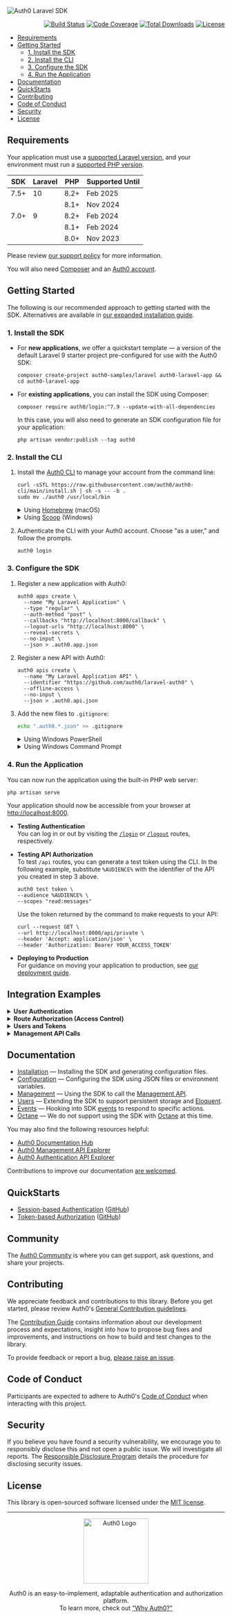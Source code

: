 ![Auth0 Laravel SDK](https://cdn.auth0.com/website/sdks/banners/laravel-auth0-banner.png)

<div aria-label="Laravel SDK for Auth0 Authentication and Management APIs">
    <p aria-hidden="true" align="right">
        <a href="https://github.com/auth0/laravel-auth0/actions"><img src="https://github.com/auth0/laravel-auth0/actions/workflows/php_pest.yml/badge.svg" alt="Build Status"></a>
        <a href="https://codecov.io/gh/auth0/laravel-auth0"><img src="https://codecov.io/gh/auth0/laravel-auth0/branch/main/graph/badge.svg?token=vEwn6TPADf" alt="Code Coverage"></a>
        <a href="https://packagist.org/packages/auth0/laravel-auth0"><img src="https://img.shields.io/packagist/dt/auth0/login" alt="Total Downloads"></a>
        <a href="https://packagist.org/packages/auth0/login"><img src="https://img.shields.io/packagist/l/auth0/login" alt="License"></a>
    </p>
</div>

- [Requirements](#requirements)
- [Getting Started](#getting-started)
  - [1. Install the SDK](#1-install-the-sdk)
  - [2. Install the CLI](#2-install-the-cli)
  - [3. Configure the SDK](#3-configure-the-sdk)
  - [4. Run the Application](#4-run-the-application)
- [Documentation](#documentation)
- [QuickStarts](#quickstarts)
- [Contributing](#contributing)
- [Code of Conduct](#code-of-conduct)
- [Security](#security)
- [License](#license)

## Requirements

Your application must use a [supported Laravel version](https://laravelversions.com/en), and your environment must run a [supported PHP version](https://www.php.net/supported-versions.php).

| SDK  | Laravel | PHP  | Supported Until |
| ---- | ------- | ---- | --------------- |
| 7.5+ | 10      | 8.2+ | Feb 2025        |
|      |         | 8.1+ | Nov 2024        |
| 7.0+ | 9       | 8.2+ | Feb 2024        |
|      |         | 8.1+ | Feb 2024        |
|      |         | 8.0+ | Nov 2023        |

Please review [our support policy](./docs/Support.md) for more information.

You will also need [Composer](https://getcomposer.org/) and an [Auth0 account](https://auth0.com/signup).

## Getting Started

The following is our recommended approach to getting started with the SDK. Alternatives are available in [our expanded installation guide](./docs/Installation.md).

### 1. Install the SDK

- For **new applications**, we offer a quickstart template — a version of the default Laravel 9 starter project pre-configured for use with the Auth0 SDK:

    ```shell
    composer create-project auth0-samples/laravel auth0-laravel-app && cd auth0-laravel-app
    ```

- For **existing applications**, you can install the SDK using Composer:

    ```shell
    composer require auth0/login:^7.9 --update-with-all-dependencies
    ```

    In this case, you will also need to generate an SDK configuration file for your application:

    ```shell
    php artisan vendor:publish --tag auth0
    ```

</details>

### 2. Install the CLI

1. Install the [Auth0 CLI](https://github.com/auth0/auth0-cli) to manage your account from the command line:

    ```shell
    curl -sSfL https://raw.githubusercontent.com/auth0/auth0-cli/main/install.sh | sh -s -- -b .
    sudo mv ./auth0 /usr/local/bin
    ```

    <details>
    <summary>Using <a href="https://brew.sh/">Homebrew</a> (macOS)</summary>
     

    ```shell
    brew tap auth0/auth0-cli && brew install auth0
    ```
    </details>

    <details>
    <summary>Using <a href="https://scoop.sh/">Scoop</a> (Windows)</summary>
     

    ```cmd
    scoop bucket add auth0 https://github.com/auth0/scoop-auth0-cli.git
    scoop install auth0
    ```
    </details>

2. Authenticate the CLI with your Auth0 account. Choose "as a user," and follow the prompts.

    ```shell
    auth0 login
    ```

### 3. Configure the SDK

1. Register a new application with Auth0:

    ```shell
    auth0 apps create \
      --name "My Laravel Application" \
      --type "regular" \
      --auth-method "post" \
      --callbacks "http://localhost:8000/callback" \
      --logout-urls "http://localhost:8000" \
      --reveal-secrets \
      --no-input \
      --json > .auth0.app.json
    ```

2. Register a new API with Auth0:

    ```shell
    auth0 apis create \
      --name "My Laravel Application API" \
      --identifier "https://github.com/auth0/laravel-auth0" \
      --offline-access \
      --no-input \
      --json > .auth0.api.json
    ```

3. Add the new files to `.gitignore`:

    ```bash
    echo ".auth0.*.json" >> .gitignore
    ```

    <details>
    <summary>Using Windows PowerShell</summary>
     

    ```powershell
    Add-Content .gitignore "`n.auth0.*.json"
    ```
    </details>

    <details>
    <summary>Using Windows Command Prompt</summary>
     

    ```cmd
    echo .auth0.*.json >> .gitignore
    ```
    </details>

### 4. Run the Application

You can now run the application using the built-in PHP web server:

```shell
php artisan serve
```

Your application should now be accessible from your browser at [http://localhost:8000](http://localhost:8000).

- **Testing Authentication**  
  You can log in or out by visiting the [`/login`](http://localhost:8000/login) or [`/logout`](http://localhost:8000/logout) routes, respectively.

- **Testing API Authorization**  
  To test `/api` routes, you can generate a test token using the CLI. In the following example, substitute `%AUDIENCE%` with the identifier of the API you created in step 3 above.

    ```shell
    auth0 test token \
    --audience %AUDIENCE% \
    --scopes "read:messages"
    ```

  Use the token returned by the command to make requests to your API:

    ```shell
    curl --request GET \
    --url http://localhost:8000/api/private \
    --header 'Accept: application/json' \
    --header 'Authorization: Bearer YOUR_ACCESS_TOKEN'
    ```

- **Deploying to Production**  
For guidance on moving your application to production, see [our deployment guide](./docs/Deployment.md).

## Integration Examples

<details>
<summary><b>User Authentication</b></summary>
 

The SDK automatically registers all the necessary authentication services within the `web` middleware group for your application. Once you have [configured the SDK](./docs/Management.md#api-application-authorization) your users will be able to authenticate with your application using Auth0.

The SDK automatically registers the following routes to facilitate authentication:

| Route       | Purpose                            |
| ----------- | ---------------------------------- |
| `/login`    | Initiates the authentication flow. |
| `/logout`   | Logs the user out.                 |
| `/callback` | Handles the callback from Auth0.   |

> **Note**  
> See [the configuration guide](./docs/Configuration.md#authentication-routes) for information on customizing this behavior.

---

</details>

<details>
<summary><b>Route Authorization (Access Control)</b></summary>
 

The SDK automatically registers its authentication and authorization guards within the `web` and `api` middleware groups for your Laravel application, respectively.

For `web` routes, you can use Laravel's `auth` middleware to require that a user be authenticated to access a route:

```php
Route::get('/private', function () {
  return response('Welcome! You are logged in.');
})->middleware('auth');
```

For `api` routes, you can use Laravel's `auth` middleware to require that a request be authenticated with a valid bearer token to access a route:

```php
Route::get('/api/private', function () {
  return response()->json(['message' => 'Hello! You included a valid token with your request.']);
})->middleware('auth');
```

In addition to requiring that a user be authenticated, you can also require that the user have specific permissions to access a route, using Laravel's `can` middleware:

```php
Route::get('/scope', function () {
    return response('You have the `read:messages` permission, and can therefore access this resource.');
})->middleware('auth')->can('read:messages');
```

> **Note**  
> Permissions require that [RBAC](https://auth0.com/docs/manage-users/access-control/rbac) be enabled within [your API settings](https://manage.auth0.com/#/apis).

---

</details>

<details>
<summary><b>Users and Tokens</b></summary>
 

Laravel's `Auth` Facade (or the `auth()` global helper) can be used to retrieve information about the authenticated user, or the access token used to authorize the request.

For example, for routes using the `web` middleware group in `routes/web.php`:

```php
Route::get('/', function () {
  if (! auth()->check()) {
    return response('You are not logged in.');
  }

  $user = auth()->user();
  $name = $user->name ?? 'User';
  $email = $user->email ?? '';

  return response("Hello {$name}! Your email address is {$email}.");
});
```

Alternatively, for routes using the `api` middleware group in `routes/api.php`:

```php
Route::get('/', function () {
  if (! auth()->check()) {
    return response()->json([
      'message' => 'You did not provide a token.',
    ]);
  }

  return response()->json([
    'message' => 'Your token is valid; you are authorized.',
    'id' => auth()->id(),
    'token' => auth()?->user()?->getAttributes(),
  ]);
});
```

---

</details>

<details>
<summary><b>Management API Calls</b></summary>
 

Once you've [authorized your application to make Management API calls](./docs/Management.md#api-application-authorization), you'll be able to engage nearly any of the [Auth0 Management API endpoints](https://auth0.com/docs/api/management/v2) using the SDK.

Each endpoint has its own Management API class, all of which can be accessed through the Facade's `management()` method. API responses are returned as [PSR-7 messages](https://www.php-fig.org/psr/psr-7/), and can be converted into native arrays using the SDK's `json()` method.

For example, to update a user's metadata, you can call the `management()->users()->update()` method:

```php
use Auth0\Laravel\Facade\Auth0;

Route::get('/colors', function () {
  $colors = ['red', 'blue', 'green', 'black', 'white', 'yellow', 'purple', 'orange', 'pink', 'brown'];

  // Update the authenticated user with a randomly assigned favorite color.
  Auth0::management()->users()->update(
    id: auth()->id(),
    body: [
      'user_metadata' => [
        'color' => $colors[random_int(0, count($colors) - 1)]
      ]
    ]
  );

  // Retrieve the user's updated profile.
  $profile = Auth0::management()->users()->get(auth()->id());

  // Convert the PSR-7 response into a native array.
  $profile = Auth0::json($profile);

  // Extract some values from the user's profile.
  $color = $profile['user_metadata']['color'] ?? 'unknown';
  $name = auth()->user()->name;

  return response("Hello {$name}! Your favorite color is {$color}.");
})->middleware('auth');
```

All the SDK's Management API methods are [documented here](./docs/Management.md).

</details>

## Documentation

- [Installation](./docs/Installation.md) — Installing the SDK and generating configuration files.
- [Configuration](./docs/Configuration.md) — Configuring the SDK using JSON files or environment variables.
- [Management](./docs/Management.md) — Using the SDK to call the [Management API](https://auth0.com/docs/api/management/v2).
- [Users](./docs/Users.md) — Extending the SDK to support persistent storage and [Eloquent](https://laravel.com/docs/eloquent).
- [Events](./docs/Events.md) — Hooking into SDK [events](https://laravel.com/docs/events) to respond to specific actions.
- [Octane](./docs/Octane.md) — We do not support using the SDK with [Octane](https://laravel.com/docs/octane) at this time.

You may also find the following resources helpful:

- [Auth0 Documentation Hub](https://www.auth0.com/docs)
- [Auth0 Management API Explorer](https://auth0.com/docs/api/management/v2)
- [Auth0 Authentication API Explorer](https://auth0.com/docs/api/authentication)

Contributions to improve our documentation [are welcomed](https://github.com/auth0/laravel-auth0/pull).

## QuickStarts

- [Session-based Authentication](https://auth0.com/docs/quickstart/webapp/laravel) ([GitHub](https://github.com/auth0-samples/laravel))
- [Token-based Authorization](https://auth0.com/docs/quickstart/backend/laravel) ([GitHub](https://github.com/auth0-samples/laravel))

## Community

The [Auth0 Community](https://community.auth0.com) is where you can get support, ask questions, and share your projects.

## Contributing

We appreciate feedback and contributions to this library. Before you get started, please review Auth0's [General Contribution guidelines](https://github.com/auth0/open-source-template/blob/master/GENERAL-CONTRIBUTING.md).

The [Contribution Guide](./.github/CONTRIBUTING.md) contains information about our development process and expectations, insight into how to propose bug fixes and improvements, and instructions on how to build and test changes to the library.

To provide feedback or report a bug, [please raise an issue](https://github.com/auth0/laravel-auth0/issues).

## Code of Conduct

Participants are expected to adhere to Auth0's [Code of Conduct](https://github.com/auth0/open-source-template/blob/master/CODE-OF-CONDUCT.md) when interacting with this project.

## Security

If you believe you have found a security vulnerability, we encourage you to responsibly disclose this and not open a public issue. We will investigate all reports. The [Responsible Disclosure Program](https://auth0.com/whitehat) details the procedure for disclosing security issues.

## License

This library is open-sourced software licensed under the [MIT license](./LICENSE.md).

---

<p align="center">
  <picture>
    <source media="(prefers-color-scheme: light)" srcset="https://cdn.auth0.com/website/sdks/logos/auth0_light_mode.png" width="150">
    <source media="(prefers-color-scheme: dark)" srcset="https://cdn.auth0.com/website/sdks/logos/auth0_dark_mode.png" width="150">
    <img alt="Auth0 Logo" src="https://cdn.auth0.com/website/sdks/logos/auth0_light_mode.png" width="150">
  </picture>
</p>

<p align="center">Auth0 is an easy-to-implement, adaptable authentication and authorization platform.<br />To learn more, check out <a href="https://auth0.com/why-auth0">"Why Auth0?"</a></p>

